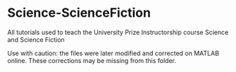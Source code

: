 # Science-ScienceFiction
All tutorials used to teach the University Prize Instructorship course Science and Science Fiction


Use with caution: the files were later modified and corrected on MATLAB online. These corrections may be missing from this folder. 
